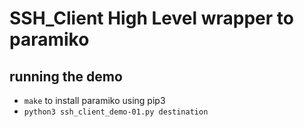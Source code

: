 # SSH_Client High Level wrapper to paramiko

## running the demo
* `make` to install paramiko using pip3
* `python3 ssh_client_demo-01.py destination`
